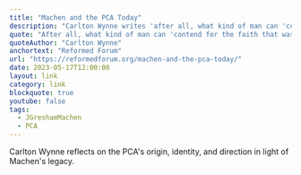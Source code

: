 ```yaml
---
title: "Machen and the PCA Today"
description: "Carlton Wynne writes 'after all, what kind of man can 'contend for the faith that was once for all delivered to the saints' (Jude 3) in such a way that even his ardent opponent praises him at his death for his convictions and his grace? Only one who follows in the footsteps of the King and Head of the Church, united to him in life, in death, and into glory. Perhaps, in the end, a whole-souled commitment to do just that is the greatest legacy that Machen leaves to the PCA today.'"
quote: "After all, what kind of man can 'contend for the faith that was once for all delivered to the saints' (Jude 3) in such a way that even his ardent opponent praises him at his death for his convictions and his grace? Only one who follows in the footsteps of the King and Head of the Church, united to him in life, in death, and into glory. Perhaps, in the end, a whole-souled commitment to do just that is the greatest legacy that Machen leaves to the PCA today."
quoteAuthor: "Carlton Wynne"
anchortext: "Reformed Forum"
url: "https://reformedforum.org/machen-and-the-pca-today/"
date: 2023-05-17T12:00:00
layout: link
category: link
blockquote: true
youtube: false
tags:
  - JGreshamMachen
  - PCA
---
```


Carlton Wynne reflects on the PCA's origin, identity, and direction in light of Machen's legacy.